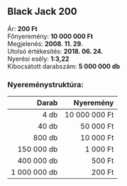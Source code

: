 ## Black Jack 200

Ár: **200 Ft**<br/>
Főnyeremény: **10 000 000 Ft**<br/>
Megjelenés: **2008. 11. 29.**<br/>
Utolsó értékesítés: **2018. 06. 24.**<br/>
Nyerési esély: **1:3,22**<br/>
Kibocsátott darabszám: **5 000 000 db**<br/>

### Nyereménystruktúra:
Darab|Nyeremény
---:|---:
4 db|10 000 000 Ft
40 db|50 000 Ft
800 db|10 000 Ft
150 000 db|1 000 Ft
400 000 db|500 Ft
1 000 000 db|200 Ft
